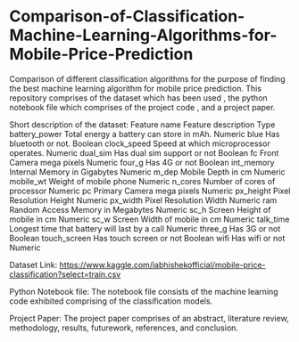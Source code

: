 # Comparison-of-Classification-Machine-Learning-Algorithms-for-Mobile-Price-Prediction
Comparison of different classification algorithms for the purpose of finding the best machine learning algorithm for mobile price prediction. 
This repository comprises of the dataset which has been used , the python notebook file which comprises of the project code , and a project paper. 

Short description of the dataset: 
Feature name	Feature description    	                          Type
battery_power	Total energy a battery can store in mAh.  	      Numeric
blue	        Has bluetooth or not.	                            Boolean
clock_speed	  Speed at which microprocessor operates.           Numeric
dual_sim	    Has dual sim support or not	                      Boolean
fc	          Front Camera mega pixels	                        Numeric
four_g	      Has 4G or not	                                    Boolean
int_memory	  Internal Memory in Gigabytes	                    Numeric
m_dep	Mobile  Depth in cm	                                      Numeric
mobile_wt	    Weight of mobile phone	                          Numeric
n_cores	      Number of cores of processor	                    Numeric
pc	          Primary Camera mega pixels	                      Numeric
px_height	    Pixel Resolution Height	                          Numeric
px_width	    Pixel Resolution Width	                          Numeric
ram	          Random Access Memory in Megabytes	                Numeric
sc_h	        Screen Height of mobile in cm	                    Numeric
sc_w	        Screen Width of mobile in cm	                    Numeric
talk_time	    Longest time that battery will last by a call	    Numeric
three_g	      Has 3G or not	                                    Boolean
touch_screen	Has touch screen or not	                          Boolean
wifi	        Has wifi or not	                                  Numeric

Dataset Link:
https://www.kaggle.com/iabhishekofficial/mobile-price-classification?select=train.csv

Python Notebook file:
The notebook file consists of the machine learning code exhibited comprising of the classification models.

Project Paper:
The project paper comprises of an abstract, literature review, methodology, results, futurework, references, and conclusion. 
